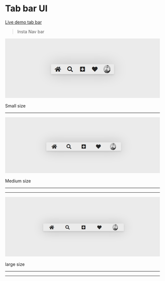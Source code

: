 # Tab bar UI
[Live demo tab bar](https://sanjaymagar.github.io/learn_ui/)

> Insta Nav bar

![small size](./img/small.png)

Small size

---

![medium size](./img/medium.png)

Medium size

---

---

![medium size](./img/large.png)

large size

---

---

